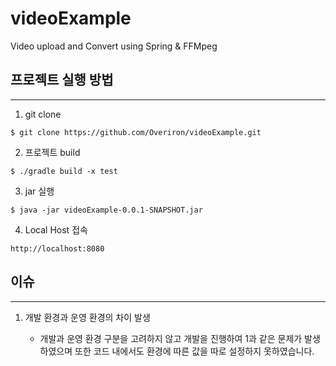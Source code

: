 # videoExample
Video upload and Convert using Spring &amp; FFMpeg


프로젝트 실행 방법
---
---
1. git clone
```
$ git clone https://github.com/Overiron/videoExample.git
```

2. 프로젝트 build
```
$ ./gradle build -x test
```

3. jar 실행
```
$ java -jar videoExample-0.0.1-SNAPSHOT.jar
```

4. Local Host 접속
```
http://localhost:8080
```


이슈
----
----

1. 개발 환경과 운영 환경의 차이 발생

    - 개발과 운영 환경 구분을 고려하지 않고 개발을 진행하여 1과 같은 문제가 발생하였으며 또한 코드 내에서도 환경에 따른 값을 따로 설정하지 못하였습니다. 

